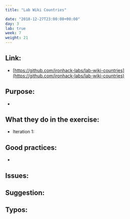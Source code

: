 ```yaml
---
title: "Lab Wiki Countries"

date: "2018-12-27T23:00:00+00:00"
day: 3
lab: true
week: 7
weight: 21
---
```


## Link:
 - [https://github.com/ironhack-labs/lab-wiki-countries](https://github.com/ironhack-labs/lab-wiki-countries)

## Purpose:
 - 

## What they do in the exercise:
 - Iteration 1:

## Good practices:
 -
 
## Issues:

## Suggestion:

## Typos:
